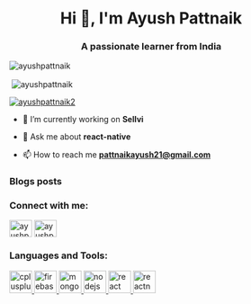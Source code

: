<h1 align="center">Hi 👋, I'm Ayush Pattnaik</h1>
<h3 align="center">A passionate learner from India</h3>

<p align="left"> <img src="https://komarev.com/ghpvc/?username=ayushpattnaik&label=Profile%20views&color=0e75b6&style=flat" alt="ayushpattnaik" /> </p>

<!--[![trophy](https://github-profile-trophy.vercel.app/?username=ayushpattnaik&theme=monokai)](https://github.com/ryo-ma/github-profile-trophy)-->

<p>&nbsp;<img align="center" src="https://github-readme-stats.vercel.app/api?username=ayushpattnaik&show_icons=true" alt="ayushpattnaik" /></p>


<p align="left"> <a href="https://twitter.com/ayushpattnaik2" target="blank"><img src="https://img.shields.io/twitter/follow/ayushpattnaik2?logo=twitter&style=for-the-badge" alt="ayushpattnaik2" /></a> </p>

- 🔭 I’m currently working on **Sellvi**

- 💬 Ask me about **react-native**

- 📫 How to reach me **pattnaikayush21@gmail.com**

### Blogs posts
<!-- BLOG-POST-LIST:START -->
<!-- BLOG-POST-LIST:END -->

<p align="left">
<h3 align="left">Connect with me:</h3>
<a href="https://dev.to/ayushpattnaik" target="blank"><img align="center" src="https://cdn.jsdelivr.net/npm/simple-icons@3.0.1/icons/dev-dot-to.svg" alt="ayushpattnaik" height="30" width="40" /></a>
<a href="https://twitter.com/ayushpattnaik2" target="blank"><img align="center" src="https://cdn.jsdelivr.net/npm/simple-icons@3.0.1/icons/twitter.svg" alt="ayushpattnaik2" height="30" width="40" /></a>
</p>



<h3 align="left">Languages and Tools:</h3>
<p align="left"> <a href="https://www.w3schools.com/cpp/" target="_blank"> <img src="https://devicons.github.io/devicon/devicon.git/icons/cplusplus/cplusplus-original.svg" alt="cplusplus" width="40" height="40"/> </a> <a href="https://firebase.google.com/" target="_blank"> <img src="https://www.vectorlogo.zone/logos/firebase/firebase-icon.svg" alt="firebase" width="40" height="40"/> </a> <a href="https://www.mongodb.com/" target="_blank"> <img src="https://devicons.github.io/devicon/devicon.git/icons/mongodb/mongodb-original-wordmark.svg" alt="mongodb" width="40" height="40"/> </a> <a href="https://nodejs.org" target="_blank"> <img src="https://devicons.github.io/devicon/devicon.git/icons/nodejs/nodejs-original-wordmark.svg" alt="nodejs" width="40" height="40"/> </a> <a href="https://reactjs.org/" target="_blank"> <img src="https://devicons.github.io/devicon/devicon.git/icons/react/react-original-wordmark.svg" alt="react" width="40" height="40"/> </a> <a href="https://reactnative.dev/" target="_blank"> <img src="https://reactnative.dev/img/header_logo.svg" alt="reactnative" width="40" height="40"/> </a> </p>



